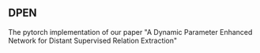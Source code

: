 ## DPEN
The pytorch implementation of our paper "A Dynamic Parameter Enhanced Network for Distant Supervised Relation Extraction"
